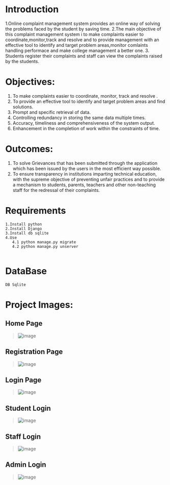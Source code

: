 

# Introduction
1.Online complaint management system provides an online way of solving the problems faced by the student by saving time. 
2.The main objective of this complaint management system i to make complaints easier to coordinate,monitor,track and resolve and to provide management with an effective tool to identify and target problem areas,monitor comlaints handling performace and make college management a better one.
3.	Students register their complaints and staff can view the complaints raised by the students.

# Objectives:
1.	To make complaints easier to coordinate, monitor, track and resolve . 
2.	To provide an effective tool to identify and target problem areas and find solutions.
3.	Prompt and specific retrieval of data.
4.	Controlling redundancy in storing the same data multiple times.
5.	Accuracy, timeliness and comprehensiveness of the system output. 
6.	Enhancement in the completion of work within the constraints of time. 

# Outcomes:
1.	To solve Grievances that has been submitted through the application which has been issued by the users in the most efficient way possible.
2.	To ensure transparency in institutions imparting technical education, with the supreme objective of preventing unfair practices and to provide a mechanism to students, parents, teachers and other non-teaching staff for the redressal of their complaints.

# Requirements
```
1.Install python
2.Install Django
3.Install db sqlite
4.Use
   4.1 python manage.py migrate
   4.2 python manage.py unserver
  

```
# DataBase

```
DB Sqlite
```
# Project Images:
## Home Page
>![image](https://user-images.githubusercontent.com/87935196/200155617-8f8bbb7a-bb55-46d3-8650-79fb632d96a7.png)


## Registration Page
> ![image](https://user-images.githubusercontent.com/87935196/200155678-e361b812-37b9-408c-ade0-84a3eb536483.png)


## Login Page
> ![image](https://user-images.githubusercontent.com/87935196/200155740-72fb0291-3d24-4980-a224-4280713f88be.png)

## Student Login
> ![image](https://user-images.githubusercontent.com/87935196/200155769-c84cdccb-59e5-443b-8ef5-6af3f0894dab.png)
 
## Staff Login
>![image](https://user-images.githubusercontent.com/87935196/200155821-82a35f32-680b-4759-bd57-f267aed6333e.png)

## Admin Login
> ![image](https://user-images.githubusercontent.com/87935196/200155885-1dc889f0-c287-420b-bf4c-eddeb5482efe.png)
